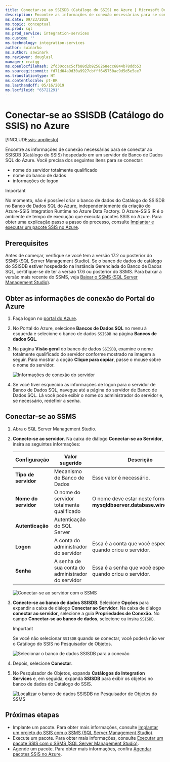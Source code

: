 ```yaml
---
title: Conectar-se ao SSISDB (Catálogo do SSIS) no Azure | Microsoft Docs
description: Encontre as informações de conexão necessárias para se conectar ao SSISDB (Catálogo do SSIS) hospedado em um servidor de Banco de Dados SQL do Azure.
ms.date: 09/23/2018
ms.topic: conceptual
ms.prod: sql
ms.prod_service: integration-services
ms.custom: ''
ms.technology: integration-services
author: swinarko
ms.author: sawinark
ms.reviewer: douglasl
manager: craigg
ms.openlocfilehash: 2fd30ccac5cfb88d2b9258268ecc6844b78ddb53
ms.sourcegitcommit: fd71d04a9d30a9927cbfff645750ac9d5d5e5ee7
ms.translationtype: HT
ms.contentlocale: pt-BR
ms.lasthandoff: 05/16/2019
ms.locfileid: "65721291"
---
```

# <a name="connect-to-the-ssis-catalog-ssisdb-in-azure"></a>Conectar-se ao SSISDB (Catálogo do SSIS) no Azure

[!INCLUDE[ssis-appliesto](../../includes/ssis-appliesto-ssvrpluslinux-asdb-asdw-xxx.md)]



Encontre as informações de conexão necessárias para se conectar ao SSISDB (Catálogo do SSIS) hospedado em um servidor de Banco de Dados SQL do Azure. Você precisa dos seguintes itens para se conectar:
- nome do servidor totalmente qualificado
- nome do banco de dados
- informações de logon 

> [!IMPORTANT]
> No momento, não é possível criar o banco de dados do Catálogo do SSISDB no Banco de Dados SQL do Azure, independentemente da criação do Azure-SSIS Integration Runtime no Azure Data Factory. O Azure-SSIS IR é o ambiente de tempo de execução que executa pacotes SSIS no Azure. Para obter uma explicação passo a passo do processo, consulte [Implantar e executar um pacote SSIS no Azure](https://docs.microsoft.com/azure/data-factory/tutorial-create-azure-ssis-runtime-portal). 

## <a name="prerequisites"></a>Prerequisites
Antes de começar, verifique se você tem a versão 17.2 ou posterior do SSMS (SQL Server Management Studio). Se o banco de dados de catálogo do SSISDB estiver hospedado na Instância Gerenciada do Banco de Dados SQL, certifique-se de ter a versão 17.6 ou posterior do SSMS. Para baixar a versão mais recente do SSMS, veja [Baixar o SSMS (SQL Server Management Studio)](https://docs.microsoft.com/sql/ssms/download-sql-server-management-studio-ssms).

## <a name="get-the-connection-info-from-the-azure-portal"></a>Obter as informações de conexão do Portal do Azure
1. Faça logon no [portal do Azure](https://portal.azure.com/).
2. No Portal do Azure, selecione **Bancos de Dados SQL** no menu à esquerda e selecione o banco de dados `SSISDB` na página **Bancos de dados SQL**. 
3. Na página **Visão geral** do banco de dados `SSISDB`, examine o nome totalmente qualificado do servidor conforme mostrado na imagem a seguir. Para mostrar a opção **Clique para copiar**, passe o mouse sobre o nome do servidor.

    ![Informações de conexão do servidor](media/ssis-azure-connect-to-catalog-database/server-name.png) 

4. Se você tiver esquecido as informações de logon para o servidor de Banco de Dados SQL, navegue até a página do servidor de Banco de Dados SQL. Lá você pode exibir o nome do administrador do servidor e, se necessário, redefinir a senha.

## <a name="connect-with-ssms"></a>Conectar-se ao SSMS
1. Abra o SQL Server Management Studio.

2. **Conecte-se ao servidor**. Na caixa de diálogo **Conectar-se ao Servidor**, insira as seguintes informações:

   | Configuração       | Valor sugerido | Descrição | 
   | ------------ | ------------------ | ------------------------------------------------- | 
   | **Tipo de servidor** | Mecanismo de Banco de Dados | Esse valor é necessário. |
   | **Nome do servidor** | O nome do servidor totalmente qualificado | O nome deve estar neste formato: **mysqldbserver.database.windows.net**. |
   | **Autenticação** | Autenticação do SQL Server | |
   | **Logon** | A conta do administrador do servidor | Essa é a conta que você especificou quando criou o servidor. |
   | **Senha** | A senha de sua conta do administrador do servidor | Essa é a senha que você especificou quando criou o servidor. |

    ![Conectar-se ao servidor com o SSMS](media/ssis-azure-connect-to-catalog-database/ssisdb-connect-1.png)

3. **Conecte-se ao banco de dados SSISDB**. Selecione **Opções** para expandir a caixa de diálogo **Conectar ao Servidor**. Na caixa de diálogo **conectar ao servidor**, selecione a guia **Propriedades de Conexão**. No campo **Conectar-se ao banco de dados**, selecione ou insira `SSISDB`.

    > [!IMPORTANT]
    > Se você não selecionar `SSISDB` quando se conectar, você poderá não ver o Catálogo do SSIS no Pesquisador de Objetos.

    ![Selecionar o banco de dados SSISDB para a conexão](media/ssis-azure-connect-to-catalog-database/ssisdb-connect-2.png)

4. Depois, selecione **Conectar**.

5. No Pesquisador de Objetos, expanda **Catálogos do Integration Services** e, em seguida, expanda **SSISDB** para exibir os objetos no banco de dados do Catálogo do SSIS.

    ![Localizar o banco de dados SSISDB no Pesquisador de Objetos do SSMS](media/ssis-azure-connect-to-catalog-database/ssisdb-connect-3.png)

## <a name="next-steps"></a>Próximas etapas
- Implante um pacote. Para obter mais informações, consulte [Implantar um projeto do SSIS com o SSMS (SQL Server Management Studio)](../ssis-quickstart-deploy-ssms.md).
- Execute um pacote. Para obter mais informações, consulte [Executar um pacote SSIS com o SSMS (SQL Server Management Studio)](../ssis-quickstart-run-ssms.md).
- Agende um pacote. Para obter mais informações, confira [Agendar pacotes SSIS no Azure](ssis-azure-schedule-packages.md).
